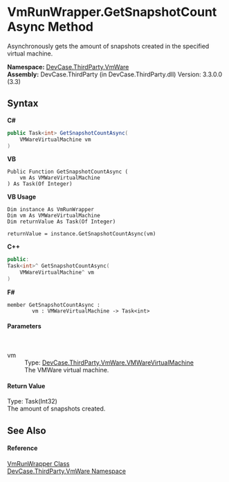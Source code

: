 # VmRunWrapper.GetSnapshotCountAsync Method 
 

Asynchronously gets the amount of snapshots created in the specified virtual machine.

**Namespace:**&nbsp;<a href="N_DevCase_ThirdParty_VmWare">DevCase.ThirdParty.VmWare</a><br />**Assembly:**&nbsp;DevCase.ThirdParty (in DevCase.ThirdParty.dll) Version: 3.3.0.0 (3.3)

## Syntax

**C#**<br />
``` C#
public Task<int> GetSnapshotCountAsync(
	VMWareVirtualMachine vm
)
```

**VB**<br />
``` VB
Public Function GetSnapshotCountAsync ( 
	vm As VMWareVirtualMachine
) As Task(Of Integer)
```

**VB Usage**<br />
``` VB Usage
Dim instance As VmRunWrapper
Dim vm As VMWareVirtualMachine
Dim returnValue As Task(Of Integer)

returnValue = instance.GetSnapshotCountAsync(vm)
```

**C++**<br />
``` C++
public:
Task<int>^ GetSnapshotCountAsync(
	VMWareVirtualMachine^ vm
)
```

**F#**<br />
``` F#
member GetSnapshotCountAsync : 
        vm : VMWareVirtualMachine -> Task<int> 

```


#### Parameters
&nbsp;<dl><dt>vm</dt><dd>Type: <a href="T_DevCase_ThirdParty_VmWare_VMWareVirtualMachine">DevCase.ThirdParty.VmWare.VMWareVirtualMachine</a><br />The VMWare virtual machine.</dd></dl>

#### Return Value
Type: Task(Int32)<br />The amount of snapshots created.

## See Also


#### Reference
<a href="T_DevCase_ThirdParty_VmWare_VmRunWrapper">VmRunWrapper Class</a><br /><a href="N_DevCase_ThirdParty_VmWare">DevCase.ThirdParty.VmWare Namespace</a><br />